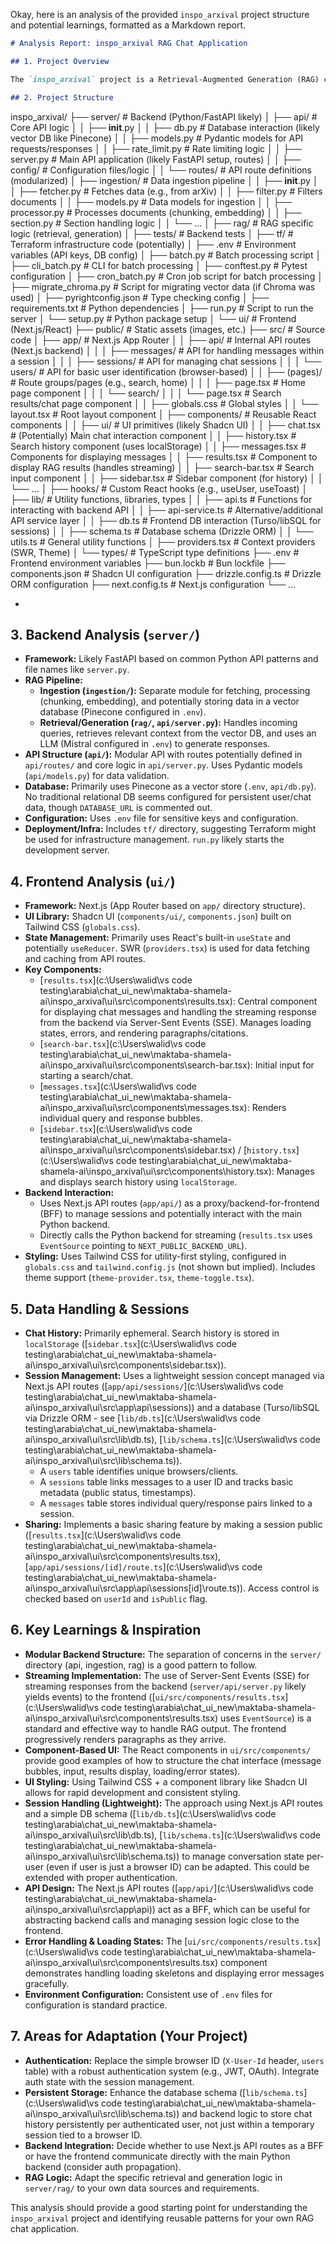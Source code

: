 Okay, here is an analysis of the provided `inspo_arxival` project structure and potential learnings, formatted as a Markdown report.

```markdown
# Analysis Report: inspo_arxival RAG Chat Application

## 1. Project Overview

The `inspo_arxival` project is a Retrieval-Augmented Generation (RAG) chat application designed to interact with research papers (likely from arXiv, given the name). It consists of a Python-based backend (`server/`) and a Next.js-based frontend (`ui/`). While it lacks persistent user authentication and comprehensive chat history storage across sessions, it demonstrates several key patterns relevant to building RAG applications.

## 2. Project Structure
```

inspo_arxival/
├── server/ # Backend (Python/FastAPI likely)
│ ├── api/ # Core API logic
│ │ ├── **init**.py
│ │ ├── db.py # Database interaction (likely vector DB like Pinecone)
│ │ ├── models.py # Pydantic models for API requests/responses
│ │ ├── rate_limit.py # Rate limiting logic
│ │ ├── server.py # Main API application (likely FastAPI setup, routes)
│ │ ├── config/ # Configuration files/logic
│ │ └── routes/ # API route definitions (modularized)
│ ├── ingestion/ # Data ingestion pipeline
│ │ ├── **init**.py
│ │ ├── fetcher.py # Fetches data (e.g., from arXiv)
│ │ ├── filter.py # Filters documents
│ │ ├── models.py # Data models for ingestion
│ │ ├── processor.py # Processes documents (chunking, embedding)
│ │ ├── section.py # Section handling logic
│ │ └── ...
│ ├── rag/ # RAG specific logic (retrieval, generation)
│ ├── tests/ # Backend tests
│ ├── tf/ # Terraform infrastructure code (potentially)
│ ├── .env # Environment variables (API keys, DB config)
│ ├── batch.py # Batch processing script
│ ├── cli_batch.py # CLI for batch processing
│ ├── conftest.py # Pytest configuration
│ ├── cron_batch.py # Cron job script for batch processing
│ ├── migrate_chroma.py # Script for migrating vector data (if Chroma was used)
│ ├── pyrightconfig.json # Type checking config
│ ├── requirements.txt # Python dependencies
│ ├── run.py # Script to run the server
│ └── setup.py # Python package setup
│
└── ui/ # Frontend (Next.js/React)
├── public/ # Static assets (images, etc.)
├── src/ # Source code
│ ├── app/ # Next.js App Router
│ │ ├── api/ # Internal API routes (Next.js backend)
│ │ │ ├── messages/ # API for handling messages within a session
│ │ │ ├── sessions/ # API for managing chat sessions
│ │ │ └── users/ # API for basic user identification (browser-based)
│ │ ├── (pages)/ # Route groups/pages (e.g., search, home)
│ │ │ ├── page.tsx # Home page component
│ │ │ └── search/
│ │ │ └── page.tsx # Search results/chat page component
│ │ ├── globals.css # Global styles
│ │ └── layout.tsx # Root layout component
│ ├── components/ # Reusable React components
│ │ ├── ui/ # UI primitives (likely Shadcn UI)
│ │ ├── chat.tsx # (Potentially) Main chat interaction component
│ │ ├── history.tsx # Search history component (uses localStorage)
│ │ ├── messages.tsx # Components for displaying messages
│ │ ├── results.tsx # Component to display RAG results (handles streaming)
│ │ ├── search-bar.tsx # Search input component
│ │ ├── sidebar.tsx # Sidebar component (for history)
│ │ └── ...
│ ├── hooks/ # Custom React hooks (e.g., useUser, useToast)
│ ├── lib/ # Utility functions, libraries, types
│ │ ├── api.ts # Functions for interacting with backend API
│ │ ├── api-service.ts # Alternative/additional API service layer
│ │ ├── db.ts # Frontend DB interaction (Turso/libSQL for sessions)
│ │ ├── schema.ts # Database schema (Drizzle ORM)
│ │ └── utils.ts # General utility functions
│ ├── providers.tsx # Context providers (SWR, Theme)
│ └── types/ # TypeScript type definitions
├── .env # Frontend environment variables
├── bun.lockb # Bun lockfile
├── components.json # Shadcn UI configuration
├── drizzle.config.ts # Drizzle ORM configuration
├── next.config.ts # Next.js configuration
└── ...

*

## 3. Backend Analysis (`server/`)

*   **Framework:** Likely FastAPI based on common Python API patterns and file names like `server.py`.
*   **RAG Pipeline:**
    *   **Ingestion (`ingestion/`):** Separate module for fetching, processing (chunking, embedding), and potentially storing data in a vector database (Pinecone configured in `.env`).
    *   **Retrieval/Generation (`rag/`, `api/server.py`):** Handles incoming queries, retrieves relevant context from the vector DB, and uses an LLM (Mistral configured in `.env`) to generate responses.
*   **API Structure (`api/`):** Modular API with routes potentially defined in `api/routes/` and core logic in `api/server.py`. Uses Pydantic models (`api/models.py`) for data validation.
*   **Database:** Primarily uses Pinecone as a vector store (`.env`, `api/db.py`). No traditional relational DB seems configured for persistent user/chat data, though `DATABASE_URL` is commented out.
*   **Configuration:** Uses `.env` file for sensitive keys and configuration.
*   **Deployment/Infra:** Includes `tf/` directory, suggesting Terraform might be used for infrastructure management. `run.py` likely starts the development server.

## 4. Frontend Analysis (`ui/`)

*   **Framework:** Next.js (App Router based on `app/` directory structure).
*   **UI Library:** Shadcn UI (`components/ui/`, `components.json`) built on Tailwind CSS (`globals.css`).
*   **State Management:** Primarily uses React's built-in `useState` and potentially `useReducer`. SWR (`providers.tsx`) is used for data fetching and caching from API routes.
*   **Key Components:**
    *   [`results.tsx`](c:\Users\walid\vs code testing\arabia\chat_ui_new\maktaba-shamela-ai\inspo_arxival\ui\src\components\results.tsx): Central component for displaying chat messages and handling the streaming response from the backend via Server-Sent Events (SSE). Manages loading states, errors, and rendering paragraphs/citations.
    *   [`search-bar.tsx`](c:\Users\walid\vs code testing\arabia\chat_ui_new\maktaba-shamela-ai\inspo_arxival\ui\src\components\search-bar.tsx): Initial input for starting a search/chat.
    *   [`messages.tsx`](c:\Users\walid\vs code testing\arabia\chat_ui_new\maktaba-shamela-ai\inspo_arxival\ui\src\components\messages.tsx): Renders individual query and response bubbles.
    *   [`sidebar.tsx`](c:\Users\walid\vs code testing\arabia\chat_ui_new\maktaba-shamela-ai\inspo_arxival\ui\src\components\sidebar.tsx) / [`history.tsx`](c:\Users\walid\vs code testing\arabia\chat_ui_new\maktaba-shamela-ai\inspo_arxival\ui\src\components\history.tsx): Manages and displays search history using `localStorage`.
*   **Backend Interaction:**
    *   Uses Next.js API routes (`app/api/`) as a proxy/backend-for-frontend (BFF) to manage sessions and potentially interact with the main Python backend.
    *   Directly calls the Python backend for streaming (`results.tsx` uses `EventSource` pointing to `NEXT_PUBLIC_BACKEND_URL`).
*   **Styling:** Uses Tailwind CSS for utility-first styling, configured in `globals.css` and `tailwind.config.js` (not shown but implied). Includes theme support (`theme-provider.tsx`, `theme-toggle.tsx`).

## 5. Data Handling & Sessions

*   **Chat History:** Primarily ephemeral. Search history is stored in `localStorage` ([`sidebar.tsx`](c:\Users\walid\vs code testing\arabia\chat_ui_new\maktaba-shamela-ai\inspo_arxival\ui\src\components\sidebar.tsx)).
*   **Session Management:** Uses a lightweight session concept managed via Next.js API routes ([`app/api/sessions/`](c:\Users\walid\vs code testing\arabia\chat_ui_new\maktaba-shamela-ai\inspo_arxival\ui\src\app\api\sessions)) and a database (Turso/libSQL via Drizzle ORM - see [`lib/db.ts`](c:\Users\walid\vs code testing\arabia\chat_ui_new\maktaba-shamela-ai\inspo_arxival\ui\src\lib\db.ts), [`lib/schema.ts`](c:\Users\walid\vs code testing\arabia\chat_ui_new\maktaba-shamela-ai\inspo_arxival\ui\src\lib\schema.ts)).
    *   A `users` table identifies unique browsers/clients.
    *   A `sessions` table links messages to a user ID and tracks basic metadata (public status, timestamps).
    *   A `messages` table stores individual query/response pairs linked to a session.
*   **Sharing:** Implements a basic sharing feature by making a session public ([`results.tsx`](c:\Users\walid\vs code testing\arabia\chat_ui_new\maktaba-shamela-ai\inspo_arxival\ui\src\components\results.tsx), [`app/api/sessions/[id]/route.ts`](c:\Users\walid\vs code testing\arabia\chat_ui_new\maktaba-shamela-ai\inspo_arxival\ui\src\app\api\sessions\[id]\route.ts)). Access control is checked based on `userId` and `isPublic` flag.

## 6. Key Learnings & Inspiration

*   **Modular Backend Structure:** The separation of concerns in the `server/` directory (api, ingestion, rag) is a good pattern to follow.
*   **Streaming Implementation:** The use of Server-Sent Events (SSE) for streaming responses from the backend (`server/api/server.py` likely yields events) to the frontend ([`ui/src/components/results.tsx`](c:\Users\walid\vs code testing\arabia\chat_ui_new\maktaba-shamela-ai\inspo_arxival\ui\src\components\results.tsx) uses `EventSource`) is a standard and effective way to handle RAG output. The frontend progressively renders paragraphs as they arrive.
*   **Component-Based UI:** The React components in `ui/src/components/` provide good examples of how to structure the chat interface (message bubbles, input, results display, loading/error states).
*   **UI Styling:** Using Tailwind CSS + a component library like Shadcn UI allows for rapid development and consistent styling.
*   **Session Handling (Lightweight):** The approach using Next.js API routes and a simple DB schema ([`lib/db.ts`](c:\Users\walid\vs code testing\arabia\chat_ui_new\maktaba-shamela-ai\inspo_arxival\ui\src\lib\db.ts), [`lib/schema.ts`](c:\Users\walid\vs code testing\arabia\chat_ui_new\maktaba-shamela-ai\inspo_arxival\ui\src\lib\schema.ts)) to manage conversation state per-user (even if user is just a browser ID) can be adapted. This could be extended with proper authentication.
*   **API Design:** The Next.js API routes ([`app/api/`](c:\Users\walid\vs code testing\arabia\chat_ui_new\maktaba-shamela-ai\inspo_arxival\ui\src\app\api)) act as a BFF, which can be useful for abstracting backend calls and managing session logic close to the frontend.
*   **Error Handling & Loading States:** The [`ui/src/components/results.tsx`](c:\Users\walid\vs code testing\arabia\chat_ui_new\maktaba-shamela-ai\inspo_arxival\ui\src\components\results.tsx) component demonstrates handling loading skeletons and displaying error messages gracefully.
*   **Environment Configuration:** Consistent use of `.env` files for configuration is standard practice.

## 7. Areas for Adaptation (Your Project)

*   **Authentication:** Replace the simple browser ID (`X-User-Id` header, `users` table) with a robust authentication system (e.g., JWT, OAuth). Integrate auth state with the session management.
*   **Persistent Storage:** Enhance the database schema ([`lib/schema.ts`](c:\Users\walid\vs code testing\arabia\chat_ui_new\maktaba-shamela-ai\inspo_arxival\ui\src\lib\schema.ts)) and backend logic to store chat history persistently per authenticated user, not just within a temporary session tied to a browser ID.
*   **Backend Integration:** Decide whether to use Next.js API routes as a BFF or have the frontend communicate directly with the main Python backend (consider auth propagation).
*   **RAG Logic:** Adapt the specific retrieval and generation logic in `server/rag/` to your own data sources and requirements.

This analysis should provide a good starting point for understanding the `inspo_arxival` project and identifying reusable patterns for your own RAG chat application.
```
